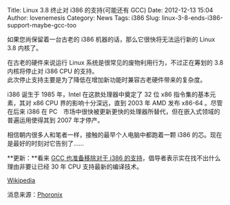 Title: Linux 3.8 终止对 i386 的支持(可能还有 GCC)
Date: 2012-12-13 15:04
Author: lovenemesis
Category: News
Tags: i386
Slug: linux-3-8-ends-i386-support-maybe-gcc-too

如果您尚保留着一台古老的 i386 机器的话，那么它很快将无法运行新的 Linux
3.8 内核了。

在古老的硬件来说运行 Linux 系统是很常见的废物利用行为，不过正在筹划的
3.8 内核将停止对 i386 CPU 的支持。  
此次停止支持主要是为了降低在增加新功能时兼容古老硬件带来的复杂度。

i386 诞生于 1985 年，Intel 在这款处理器中奠定了 32 位 x86
指令集的基本元素，其对 x86 CPU 界的影响十分深远，直到 2003 年 AMD 发布
x86-64 。尽管在后来 i386 在
PC　市场中很快被更新更快的处理器所替代，但在嵌入式领域的普遍运用使得其到
2007 年才停产。

相信朝内很多人和笔者一样，接触的最早个人电脑中都跑着一颗 i386
的芯。现在是最好的时刻对它告别了……

**更新：**看来 [GCC 也准备移除对于 i386
的支持](http://www.phoronix.com/scan.php?page=news_item&px=MTI1MDU)，倡导者表示实在找不出什么理由非要让已经
30 年 CPU 支持最新的编译技术。

[Wikipedia](https://en.wikipedia.org/wiki/Intel_80386)

消息来源：[Phoronix](http://www.phoronix.com/scan.php?page=news_item&px=MTI0OTg)
